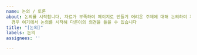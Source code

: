 ```yaml
---
name: 논의 / 토론
about: 논의를 시작합니다, 자료가 부족하여 페이지로 만들기 어려운 주제에 대해 논의하여 자료를 모으거나, 틀린점 또는 편집할 점이 명확하지 않은
  경우 여기에서 논의를 시작해 다른이의 의견을 들을 수 있습니다
title: "[논의]"
labels: 논의
assignees: ''

---
```


<!--
여기에 글을 작성하면 커뮤니티 가이드를 동의한것으로 간주됩니다

아직 자료가 부족한 주제에 대해서 자료를 모의기 위해 논의하거나
틀린점, 추가할점이 명확하지 않은 경우 여기에서 논의를 시작 할 수 있습니다

(이 주의문은 실제 결과물에 보여지지 않습니다)
-->

<!-- 이 아래에 논의할 내용을 입력하세요 -->
